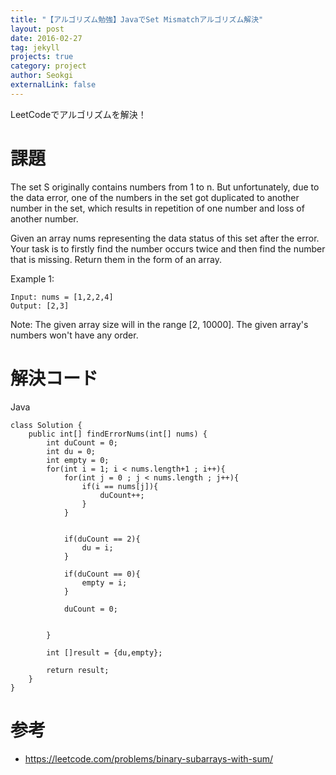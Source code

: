 ```yaml
---
title: "【アルゴリズム勉強】JavaでSet Mismatchアルゴリズム解決"
layout: post
date: 2016-02-27
tag: jekyll
projects: true
category: project
author: Seokgi
externalLink: false
---
```




LeetCodeでアルゴリズムを解決！

# 課題
The set S originally contains numbers from 1 to n. But unfortunately, due to the data error, one of the numbers in the set got duplicated to another number in the set, which results in repetition of one number and loss of another number.

Given an array nums representing the data status of this set after the error. Your task is to firstly find the number occurs twice and then find the number that is missing. Return them in the form of an array.

Example 1:
```shell
Input: nums = [1,2,2,4]
Output: [2,3]
```

Note:
The given array size will in the range [2, 10000].
The given array's numbers won't have any order.


# 解決コード
Java

```shell
class Solution {
    public int[] findErrorNums(int[] nums) {
        int duCount = 0;
        int du = 0;
        int empty = 0;
        for(int i = 1; i < nums.length+1 ; i++){
            for(int j = 0 ; j < nums.length ; j++){
                if(i == nums[j]){
                    duCount++;
                }
            }


            if(duCount == 2){
                du = i;
            }

            if(duCount == 0){
                empty = i;
            }

            duCount = 0;


        }

        int []result = {du,empty};

        return result;
    }
}

```



# 参考
- https://leetcode.com/problems/binary-subarrays-with-sum/
